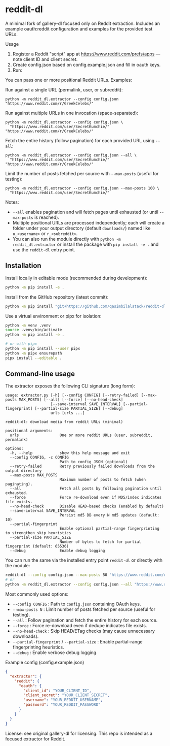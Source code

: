 # reddit-dl

A minimal fork of gallery-dl focused only on Reddit extraction. Includes an example oauth:reddit configuration and examples for the provided test URLs.

Usage
1. Register a Reddit "script" app at https://www.reddit.com/prefs/apps — note client ID and client secret.
2. Create config.json based on config.example.json and fill in oauth keys.
3. Run:

You can pass one or more positional Reddit URLs. Examples:

Run against a single URL (permalink, user, or subreddit):

    python -m reddit_dl.extractor --config config.json "https://www.reddit.com/r/GreekCelebs/"

Run against multiple URLs in one invocation (space-separated):

    python -m reddit_dl.extractor --config config.json \
      "https://www.reddit.com/user/SecretKumchie/" "https://www.reddit.com/r/GreekCelebs/"

Fetch the entire history (follow pagination) for each provided URL using `--all`:

    python -m reddit_dl.extractor --config config.json --all \
      "https://www.reddit.com/user/SecretKumchie/" "https://www.reddit.com/r/GreekCelebs/"

Limit the number of posts fetched per source with `--max-posts` (useful for testing):

    python -m reddit_dl.extractor --config config.json --max-posts 100 \
      "https://www.reddit.com/user/SecretKumchie/"

Notes:
- `--all` enables pagination and will fetch pages until exhausted (or until `--max-posts` is reached).
- Multiple positional URLs are processed independently; each will create a folder under your output
  directory (default `downloads/`) named like `u_<username>` or `r_<subreddit>`.
- You can also run the module directly with `python -m reddit_dl.extractor` or install the package
  with `pip install -e .` and use the `reddit-dl` entry point.

Installation
------------

Install locally in editable mode (recommended during development):

```bash
python -m pip install -e .
```

Install from the GitHub repository (latest commit):

```bash
python -m pip install "git+https://github.com/qasimbilalstack/reddit-dl.git"
```

Use a virtual environment or pipx for isolation:

```bash
python -m venv .venv
source .venv/bin/activate
python -m pip install -e .

# or with pipx
python -m pip install --user pipx
python -m pipx ensurepath
pipx install --editable .
```

Command-line usage
------------------

The extractor exposes the following CLI signature (long form):

```
usage: extractor.py [-h] [--config CONFIG] [--retry-failed] [--max-posts MAX_POSTS] [--all] [--force] [--no-head-check]
                    [--save-interval SAVE_INTERVAL] [--partial-fingerprint] [--partial-size PARTIAL_SIZE] [--debug]
                    urls [urls ...]

reddit-dl: download media from reddit URLs (minimal)

positional arguments:
  urls                  One or more reddit URLs (user, subreddit, permalink)

options:
  -h, --help            show this help message and exit
  --config CONFIG, -c CONFIG
                        Path to config JSON (optional)
  --retry-failed        Retry previously failed downloads from the output directory
  --max-posts MAX_POSTS
                        Maximum number of posts to fetch (when paginating).
  --all                 Fetch all posts by following pagination until exhausted.
  --force               Force re-download even if MD5/index indicates file exists.
  --no-head-check       Disable HEAD-based checks (enabled by default)
  --save-interval SAVE_INTERVAL
                        Persist md5 DB every N md5 updates (default: 10)
  --partial-fingerprint
                        Enable optional partial-range fingerprinting to strengthen skip heuristics
  --partial-size PARTIAL_SIZE
                        Number of bytes to fetch for partial fingerprint (default: 65536)
  --debug               Enable debug logging
```

You can run the same via the installed entry point `reddit-dl` or directly with the module:

```bash
reddit-dl --config config.json --max-posts 50 "https://www.reddit.com/user/SomeUser/"
# or
python -m reddit_dl.extractor --config config.json --all "https://www.reddit.com/r/SomeSub/"
```

Most commonly used options:
- `--config CONFIG` : Path to `config.json` containing OAuth keys.
- `--max-posts N` : Limit number of posts fetched per source (useful for testing).
- `--all` : Follow pagination and fetch the entire history for each source.
- `--force` : Force re-download even if dedupe indicates file exists.
- `--no-head-check` : Skip HEAD/ETag checks (may cause unnecessary downloads).
- `--partial-fingerprint` / `--partial-size` : Enable partial-range fingerprinting heuristics.
- `--debug` : Enable verbose debug logging.


Example config (config.example.json)

```json
{
  "extractor": {
    "reddit": {
      "oauth": {
        "client_id": "YOUR_CLIENT_ID",
        "client_secret": "YOUR_CLIENT_SECRET",
        "username": "YOUR_REDDIT_USERNAME",
        "password": "YOUR_REDDIT_PASSWORD"
      }
    }
  }
}
```


License: see original gallery-dl for licensing. This repo is intended as a focused extractor for Reddit.
